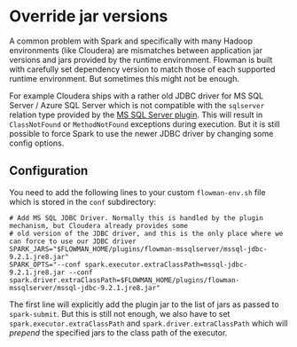 # Override jar versions

A common problem with Spark and specifically with many Hadoop environments (like Cloudera) are mismatches between
application jar versions and jars provided by the runtime environment. Flowman is built with carefully set dependency
version to match those of each supported runtime environment. But sometimes this might not be enough.

For example Cloudera ships with a rather old JDBC driver for MS SQL Server / Azure SQL Server which is not compatible
with the `sqlserver` relation type provided by the [MS SQL Server plugin](../plugins/mssqlserver.md). This will result
in `ClassNotFound` or `MethodNotFound` exceptions during execution. But it is still
possible to force Spark to use the newer JDBC driver by changing some config options.


## Configuration

You need to add the following lines to your custom `flowman-env.sh` file which is stored in the `conf` subdirectory:

```shell
# Add MS SQL JDBC Driver. Normally this is handled by the plugin mechanism, but Cloudera already provides some
# old version of the JDBC driver, and this is the only place where we can force to use our JDBC driver
SPARK_JARS="$FLOWMAN_HOME/plugins/flowman-mssqlserver/mssql-jdbc-9.2.1.jre8.jar"
SPARK_OPTS="--conf spark.executor.extraClassPath=mssql-jdbc-9.2.1.jre8.jar --conf spark.driver.extraClassPath=$FLOWMAN_HOME/plugins/flowman-mssqlserver/mssql-jdbc-9.2.1.jre8.jar"
```
The first line will explicitly add the plugin jar to the list of jars as passed to `spark-submit`. But this is still
not enough, we also have to set `spark.executor.extraClassPath` and `spark.driver.extraClassPath` which will *prepend* the specified jars to the
class path of the executor.
